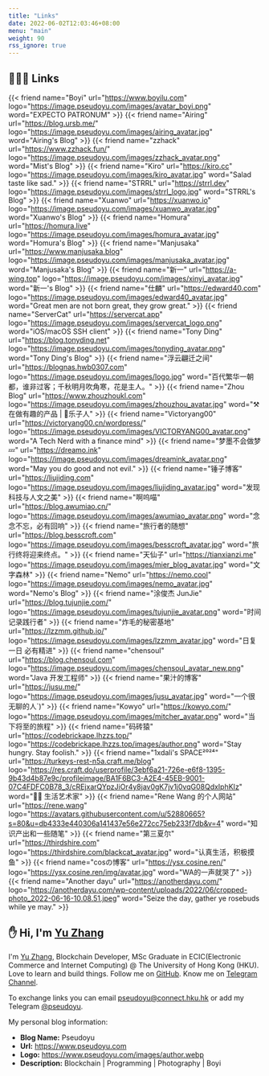 ```yaml
---
title: "Links"
date: 2022-06-02T12:03:46+08:00
menu: "main"
weight: 90
rss_ignore: true
---
```


## 👨🏻‍💻 Links

<div class="flink" id="article-container">
<div class="friend-list-div" >

{{< friend name="Boyi" url="https://www.boyilu.com" logo="https://image.pseudoyu.com/images/avatar_boyi.png" word="EXPECTO PATRONUM" >}}
{{< friend name="Airing" url="https://blog.ursb.me/" logo="https://image.pseudoyu.com/images/airing_avatar.jpg" word="Airing's Blog" >}}
{{< friend name="zzhack" url="https://www.zzhack.fun/" logo="https://image.pseudoyu.com/images/zzhack_avatar.png" word="Mist's Blog" >}}
{{< friend name="Kiro" url="https://kiro.cc" logo="https://image.pseudoyu.com/images/kiro_avatar.jpg" word="Salad taste like sad." >}}
{{< friend name="STRRL" url="https://strrl.dev" logo="https://image.pseudoyu.com/images/strrl_logo.jpg" word="STRRL's Blog" >}}
{{< friend name="Xuanwo" url="https://xuanwo.io" logo="https://image.pseudoyu.com/images/xuanwo_avatar.jpg" word="Xuanwo's Blog" >}}
{{< friend name="Homura" url="https://homura.live" logo="https://image.pseudoyu.com/images/homura_avatar.jpg" word="Homura's Blog" >}}
{{< friend name="Manjusaka" url="https://www.manjusaka.blog" logo="https://image.pseudoyu.com/images/manjusaka_avatar.jpg" word="Manjusaka's Blog" >}}
{{< friend name="新一" url="https://a-wing.top" logo="https://image.pseudoyu.com/images/xinyi_avatar.jpg" word="新一's Blog" >}}
{{< friend name="仕麟" url="https://edward40.com" logo="https://image.pseudoyu.com/images/edward40_avatar.jpg" word="Great men are not born great, they grow great." >}}
{{< friend name="ServerCat" url="https://servercat.app" logo="https://image.pseudoyu.com/images/servercat_logo.png" word="iOS/macOS SSH client" >}}
{{< friend name="Tony Ding" url="https://blog.tonyding.net" logo="https://image.pseudoyu.com/images/tonyding_avatar.png" word="Tony Ding's Blog" >}}
{{< friend name="浮云翩迁之间" url="https://blognas.hwb0307.com" logo="https://image.pseudoyu.com/images/logo.jpg" word="百代繁华一朝都，谁非过客；千秋明月吹角寒，花是主人。" >}}
{{< friend name="Zhou Blog" url="https://www.zhouzhoukl.com" logo="https://image.pseudoyu.com/images/zhouzhou_avatar.jpg" word="⚒️在做有趣的产品 | 👾乐子人" >}}
{{< friend name="Victoryang00" url="https://victoryang00.cn/wordpress/" logo="https://image.pseudoyu.com/images/VICTORYANG00_avatar.png" word="A Tech Nerd with a finance mind" >}}
{{< friend name="梦墨不会做梦💤" url="https://dreamo.ink" logo="https://image.pseudoyu.com/images/dreamink_avatar.png" word="May you do good and not evil." >}}
{{< friend name="锤子博客" url="https://liujiding.com" logo="https://image.pseudoyu.com/images/liujiding_avatar.jpg" word="发现科技与人文之美" >}}
{{< friend name="啊呜喵" url="https://blog.awumiao.cn/" logo="https://image.pseudoyu.com/images/awumiao_avatar.png" word="念念不忘，必有回响" >}}
{{< friend name="旅行者的随想" url="https://blog.besscroft.com" logo="https://image.pseudoyu.com/images/besscroft_avatar.jpg" word="旅行终将迎来终点。" >}}
{{< friend name="天仙子" url="https://tianxianzi.me" logo="https://image.pseudoyu.com/images/mier_blog_avatar.jpg" word="文字森林" >}}
{{< friend name="Nemo" url="https://nemo.cool" logo="https://image.pseudoyu.com/images/nemo_avatar.jpg" word="Nemo's Blog" >}}
{{< friend name="涂俊杰 JunJie" url="https://blog.tujunjie.com/" logo="https://image.pseudoyu.com/images/tujunjie_avatar.png" word="时间记录践行者" >}}
{{< friend name="炸毛的秘密基地" url="https://lzzmm.github.io/" logo="https://image.pseudoyu.com/images/lzzmm_avatar.jpg" word="日复一日 必有精进" >}}
{{< friend name="chensoul" url="https://blog.chensoul.com" logo="https://image.pseudoyu.com/images/chensoul_avatar_new.png" word="Java 开发工程师" >}}
{{< friend name="果汁的博客" url="https://jusu.me/" logo="https://image.pseudoyu.com/images/jusu_avatar.jpg" word="一个很无聊的人`)" >}}
{{< friend name="Kowyo" url="https://kowyo.com/" logo="https://image.pseudoyu.com/images/mitcher_avatar.png" word="当下将至的旅程" >}}
{{< friend name="码砖猿" url="https://codebrickape.lhzzs.top/" logo="https://codebrickape.lhzzs.top/images/author.png" word="Stay hungry. Stay foolish." >}}
{{< friend name="1xdali's SPACE²⁰²⁴" url="https://turkeys-rest-n5a.craft.me/blog" logo="https://res.craft.do/userprofile/3ebf6a21-726e-e6f8-1395-9b43d4b87e9c/profileimage/BA1F6BC3-A2E4-45EB-9001-07C4FDFC0B78_3/cREjxarQYpzJiOr4y8jav0gK7jv1j0vqG08QdxIphKIz" word="🧑‍🎨 生活艺术家" >}}
{{< friend name="Rene Wang 的个人网站" url="https://rene.wang" logo="https://avatars.githubusercontent.com/u/52880665?s=80&u=db4333e440306a141437e56e272cc75eb233f7db&v=4" word="知识产出和一些随笔" >}}
{{< friend name="第三夏尔" url="https://thirdshire.com" logo="https://thirdshire.com/blackcat_avatar.jpg" word="认真生活，积极摸鱼" >}}
{{< friend name="cosの博客" url="https://ysx.cosine.ren/" logo="https://ysx.cosine.ren/img/avatar.jpg" word="WA的一声就哭了" >}}
{{< friend name="Another dayu" url="https://anotherdayu.com/" logo="https://anotherdayu.com/wp-content/uploads/2022/06/cropped-photo_2022-06-16-10.08.51.jpeg" word="Seize the day, gather ye rosebuds while ye may." >}}

</div>
</div>

## ✋ Hi, I'm [Yu Zhang](https://www.pseudoyu.com)

I'm [Yu Zhang](https://www.pseudoyu.com), Blockchain Developer, MSc Graduate in ECIC(Electronic Commerce and Internet Computing) @ The University of Hong Kong (HKU). Love to learn and build things. Follow me on [GitHub](https://github.com/pseudoyu). Know me on [Telegram Channel](https://t.me/pseudoyulife).

To exchange links you can email pseudoyu@connect.hku.hk or add my Telegram [@pseudoyu](https://t.me/pseudoyu).

My personal blog information:

- **Blog Name:** Pseudoyu
- **Url:** <https://www.pseudoyu.com>
- **Logo:** <https://www.pseudoyu.com/images/author.webp>
- **Description:** Blockchain | Programming | Photography | Boyi
